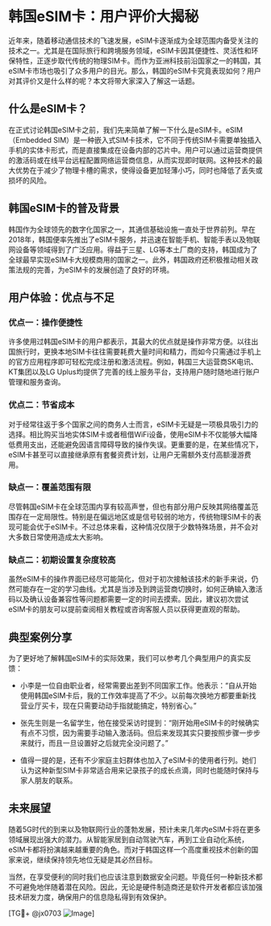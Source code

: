 # 韩国eSIM卡：用户评价大揭秘

近年来，随着移动通信技术的飞速发展，eSIM卡逐渐成为全球范围内备受关注的技术之一。尤其是在国际旅行和跨境服务领域，eSIM卡因其便捷性、灵活性和环保特性，正逐步取代传统的物理SIM卡。而作为亚洲科技前沿国家之一的韩国，其eSIM卡市场也吸引了众多用户的目光。那么，韩国的eSIM卡究竟表现如何？用户对其评价又是什么样的呢？本文将带大家深入了解这一话题。

## 什么是eSIM卡？

在正式讨论韩国eSIM卡之前，我们先来简单了解一下什么是eSIM卡。eSIM（Embedded SIM）是一种嵌入式SIM卡技术，它不同于传统SIM卡需要单独插入手机的实体卡形式，而是直接集成在设备内部的芯片中。用户可以通过运营商提供的激活码或在线平台远程配置网络运营商信息，从而实现即时联网。这种技术的最大优势在于减少了物理卡槽的需求，使得设备更加轻薄小巧，同时也降低了丢失或损坏的风险。

## 韩国eSIM卡的普及背景

韩国作为全球领先的数字化国家之一，其通信基础设施一直处于世界前列。早在2018年，韩国便率先推出了eSIM卡服务，并迅速在智能手机、智能手表以及物联网设备等领域得到了广泛应用。得益于三星、LG等本土厂商的支持，韩国成为了全球最早实现eSIM卡大规模商用的国家之一。此外，韩国政府还积极推动相关政策法规的完善，为eSIM卡的发展创造了良好的环境。

## 用户体验：优点与不足

### 优点一：操作便捷性

许多使用过韩国eSIM卡的用户都表示，其最大的优点就是操作非常方便。以往出国旅行时，更换本地SIM卡往往需要耗费大量时间和精力，而如今只需通过手机上的官方应用程序即可轻松完成注册和激活流程。例如，韩国三大运营商SK电讯、KT集团以及LG Uplus均提供了完善的线上服务平台，支持用户随时随地进行账户管理和服务查询。

### 优点二：节省成本

对于经常往返于多个国家之间的商务人士而言，eSIM卡无疑是一项极具吸引力的选择。相比购买当地实体SIM卡或者租借WiFi设备，使用eSIM卡不仅能够大幅降低费用支出，还能避免因语言障碍导致的操作失误。更重要的是，在某些情况下，eSIM卡甚至可以直接继承原有套餐资费计划，让用户无需额外支付高额漫游费用。

### 缺点一：覆盖范围有限

尽管韩国eSIM卡在全球范围内享有较高声誉，但也有部分用户反映其网络覆盖范围存在一定局限性。特别是在偏远地区或是信号较弱的地方，传统物理SIM卡的表现可能会优于eSIM卡。不过总体来看，这种情况仅限于少数特殊场景，并不会对大多数日常使用造成太大影响。

### 缺点二：初期设置复杂度较高

虽然eSIM卡的操作界面已经尽可能简化，但对于初次接触该技术的新手来说，仍然可能存在一定的学习曲线。尤其是当涉及到跨运营商切换时，如何正确输入激活码以及确认设备兼容性等问题都需要一定的时间去摸索。因此，建议初次尝试eSIM卡的朋友可以提前查阅相关教程或咨询客服人员以获得更直观的帮助。

## 典型案例分享

为了更好地了解韩国eSIM卡的实际效果，我们可以参考几个典型用户的真实反馈：

- 小李是一位自由职业者，经常需要出差到不同国家工作。他表示：“自从开始使用韩国eSIM卡后，我的工作效率提高了不少。以前每次换地方都要重新找营业厅买卡，现在只需要动动手指就能搞定，特别省心。”
  
- 张先生则是一名留学生，他在接受采访时提到：“刚开始用eSIM卡的时候确实有点不习惯，因为需要手动输入激活码。但后来发现其实只要按照步骤一步步来就行，而且一旦设置好之后就完全没问题了。”

- 值得一提的是，还有不少家庭主妇群体也加入了eSIM卡的使用者行列。她们认为这种新型SIM卡非常适合用来记录孩子的成长点滴，同时也能随时保持与家人朋友的联系。

## 未来展望

随着5G时代的到来以及物联网行业的蓬勃发展，预计未来几年内eSIM卡将在更多领域展现出强大的潜力。从智能家居到自动驾驶汽车，再到工业自动化系统，eSIM卡都将扮演越来越重要的角色。而对于韩国这样一个高度重视技术创新的国家来说，继续保持领先地位无疑是其必然目标。

当然，在享受便利的同时我们也应该注意到数据安全问题。毕竟任何一种新技术都不可避免地伴随着潜在风险。因此，无论是硬件制造商还是软件开发者都应该加强技术研发力度，确保用户的信息隐私得到有效保护。

[TG💪+ @jx0703 ![Image](https://github.com/user-attachments/assets/dbca1d08-cadb-493c-b0ec-ad6f7a83f270)]
